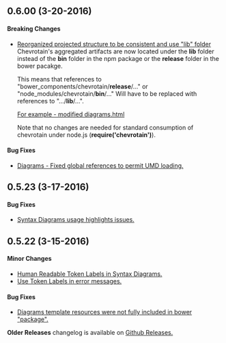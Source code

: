 ## 0.6.00 (3-20-2016)

#### Breaking Changes
- [Reorganized projected structure to be consistent and use "lib" folder](#155)
  Chevrotain's aggregated artifacts are now located under the **lib** folder instead of the **bin** folder in the npm package
  or the **release** folder in the bower pacakge.

  This means that references to "bower_components/chevrotain/**release**/..."  or "node_modules/chevrotain/**bin**/..."
  Will have to be replaced with references to ".../**lib**/...".
  
  [For example - modified diagrams.html](https://github.com/SAP/chevrotain/pull/155/files#diff-c5283f95a0a6408c8016dcaff5abe0fa)
  
  Note that no changes are needed for standard consumption of chevrotain under node.js (**require('chevrotain')**).
  

#### Bug Fixes
- [Diagrams - Fixed global references to permit UMD loading.](#152) 



## 0.5.23 (3-17-2016)

#### Bug Fixes
- [Syntax Diagrams usage highlights issues.](#149) 



## 0.5.22 (3-15-2016)

#### Minor Changes
- [Human Readable Token Labels in Syntax Diagrams.](#144)
- [Use Token Labels in error messages.](#146)

#### Bug Fixes
- [Diagrams template resources were not fully included in bower "package".](#145) 

**Older Releases** changelog is available on [Github Releases.](https://github.com/SAP/chevrotain/releases)
